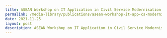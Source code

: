 ```yaml
---
title: ASEAN Workshop on IT Application in Civil Service Modernisation
permalink: /media-library/publications/asean-workshop-it-app-cs-modernisation
date: 2021-11-25
layout: post
description: ASEAN Workshop on IT Application in Civil Service Modernisation
---
```

